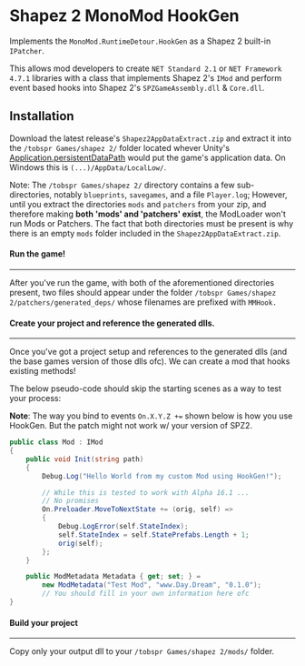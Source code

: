 
# Shapez 2 MonoMod HookGen

Implements the `MonoMod.RuntimeDetour.HookGen` as a Shapez 2 built-in `IPatcher`.

This allows mod developers to create `NET Standard 2.1` or `NET Framework 4.7.1` libraries with a class that implements Shapez 2's `IMod` and perform event based hooks into Shapez 2's `SPZGameAssembly.dll` & `Core.dll`.


## Installation
Download the latest release's `Shapez2AppDataExtract.zip` and extract it into the `/tobspr Games/shapez 2/` folder located whever Unity's [Application.persistentDataPath](https://docs.unity3d.com/ScriptReference/Application-persistentDataPath.html) would put the game's application data. On Windows this is `(...)/AppData/LocalLow/`.

Note: The `/tobspr Games/shapez 2/` directory contains a few sub-directories, notably `blueprints`, `savegames`, and a file `Player.log`; However, until you extract the directories `mods` and `patchers` from your zip, and therefore making **both 'mods' and 'patchers' exist**, the ModLoader won't run Mods or Patchers. The fact that both directories must be present is why there is an empty `mods` folder included in the `Shapez2AppDataExtract.zip`.

#### Run the game!
---
After you've run the game, with both of the aforementioned directories present, two files should appear under the folder `/tobspr Games/shapez 2/patchers/generated_deps/` whose filenames are prefixed with `MMHook.`

#### Create your project and reference the generated dlls.
---
Once you've got a project setup and references to the generated dlls (and the base games version of those dlls ofc). We can create a mod that hooks existing methods!

The below pseudo-code should skip the starting scenes as a way to test your process:

**Note**: The way you bind to events `On.X.Y.Z +=` shown below is how you use HookGen. But the patch might not work w/ your version of SPZ2.
```csharp
public class Mod : IMod
{
    public void Init(string path)
    {
        Debug.Log("Hello World from my custom Mod using HookGen!");

        // While this is tested to work with Alpha 16.1 ...
        // No promises
        On.Preloader.MoveToNextState += (orig, self) =>
        {
            Debug.LogError(self.StateIndex);
            self.StateIndex = self.StatePrefabs.Length + 1;
            orig(self);
        };
    }

    public ModMetadata Metadata { get; set; } =
        new ModMetadata("Test Mod", "www.Day.Dream", "0.1.0");
        // You should fill in your own information here ofc
}
```

#### Build your project
---
Copy only your output dll to your `/tobspr Games/shapez 2/mods/` folder.
